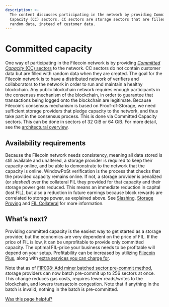 ```yaml
---
description: >-
  The content discusses participating in the network by providing Committed
  Capacity (CC) sectors. CC sectors are storage sectors that are filled with
  random data, instead of customer data.
---
```


# Committed capacity

One way of participating in the Filecoin network is by providing [_Committed Capacity_ (CC) sectors](../../reference/general/glossary.md#capacity-commitment) to the network. CC sectors do not contain customer data but are filled with random data when they are created. The goal for the Filecoin network is to have a distributed network of verifiers and collaborators to the network in order to run and maintain a healthy blockchain. Any public blockchain network requires enough participants in the consensus mechanism of the blockchain, in order to guarantee that transactions being logged onto the blockchain are legitimate. Because Filecoin’s consensus mechanism is based on Proof-of-Storage, we need sufficient storage providers that pledge capacity to the network, and thus take part in the consensus process. This is done via Committed Capacity sectors. This can be done in sectors of 32 GiB or 64 GiB. For more detail, see the [architectural overview](../architecture/lotus-components.md).

## Availability requirements

Because the Filecoin network needs consistency, meaning all data stored is still available and unaltered, a storage provider is required to keep their capacity online, and be able to demonstrate to the network that the capacity is online. WindowPoSt verification is the process that checks that the provided capacity remains online. If not, a storage provider is penalized (or _slashed_) over the collateral FIL they provided for that capacity and their storage power gets reduced. This means an immediate reduction in capital (lost FIL), but also a reduction in future earnings because block rewards are correlated to storage power, as explained above. See [Slashing](slashing.md), [Storage Proving](storage-proving.md) and [FIL Collateral](fil-collateral.md) for more information.

## What’s next?

Providing committed capacity is the easiest way to get started as a storage provider, but the economics are very dependent on the price of FIL. If the price of FIL is low, it can be unprofitable to provide only committed capacity. The optimal FIL-price your business needs to be profitable will depend on your setup. Profitability can be increased by utilizing [Filecoin Plus](../../basics/how-storage-works/filecoin-plus.md), along with [extra services you can charge for](../filecoin-deals/auxiliary-services.md).

Note that as of [FIP008: Add miner batched sector pre-commit method](https://github.com/filecoin-project/FIPs/blob/master/FIPS/fip-0008.md), storage providers can now batch pre-commit up to 256 sectors at once.  This change reduces gas costs, requires fewer reads/writes to the blockchain, and lowers transactoin congestion.  Note that if anything in the batch is invalid, nothing in the batch is pre-committed. 

[Was this page helpful?](https://airtable.com/apppq4inOe4gmSSlk/pagoZHC2i1iqgphgl/form?prefill\_Page+URL=https://docs.filecoin.io/storage-providers/filecoin-economics/committed-capacity)
